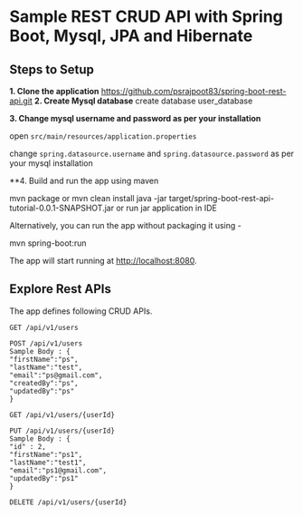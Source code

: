 # Sample REST CRUD API with Spring Boot, Mysql, JPA and Hibernate 

## Steps to Setup

**1. Clone the application**
https://github.com/psrajpoot83/spring-boot-rest-api.git
**2. Create Mysql database**
create database user_database

**3. Change mysql username and password as per your installation**

open `src/main/resources/application.properties`

change `spring.datasource.username` and `spring.datasource.password` as per your mysql installation

**4. Build and run the app using maven

mvn package or mvn clean install
java -jar target/spring-boot-rest-api-tutorial-0.0.1-SNAPSHOT.jar or run jar application in IDE

Alternatively, you can run the app without packaging it using -

mvn spring-boot:run

The app will start running at <http://localhost:8080>.

## Explore Rest APIs

The app defines following CRUD APIs.

    GET /api/v1/users
    
    POST /api/v1/users
    Sample Body : {
    "firstName":"ps",
    "lastName":"test",
    "email":"ps@gmail.com",
    "createdBy":"ps",
    "updatedBy":"ps"
    }
    
    GET /api/v1/users/{userId}
    
    PUT /api/v1/users/{userId}
    Sample Body : {
    "id" : 2,
    "firstName":"ps1",
    "lastName":"test1",
    "email":"ps1@gmail.com",
    "updatedBy":"ps1"
    }
    
    DELETE /api/v1/users/{userId}

